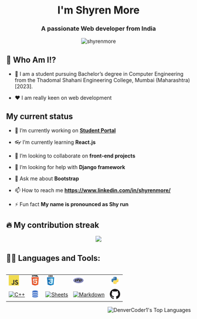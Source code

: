 <h1 align="center"> I'm Shyren More</h1>
<h3 align="center">A passionate Web developer from India</h3>

<p align="center"> <img src="https://komarev.com/ghpvc/?username=shyrenmore" alt="shyrenmore" /> </p>

## 🤔 Who Am I!?

- 🏫 I am a student pursuing Bachelor’s degree in Computer Engineering from the Thadomal Shahani Engineering College, Mumbai (Maharashtra) [2023].

- ♥️ I am really keen on web development

## My current status

- 🔭 I’m currently working on **[Student Portal](https://github.com/DevelopersLeague/StudentPortal)**

- 👓 I’m currently learning **React.js**

- 👯 I’m looking to collaborate on **front-end projects**

- 🤝 I’m looking for help with **Django framework**

- 💬 Ask me about **Bootstrap**

- 📫 How to reach me **https://www.linkedin.com/in/shyrenmore/**

- ⚡ Fun fact **My name is pronounced as Shy run**

## 🔥 My contribution streak

<p align="center">
  <a href="https://github.com/ShyrenMore/github-readme-streak-stats">
    <img src="https://github-readme-streak-stats.herokuapp.com/?user=ShyrenMore#version3"/>
  </a>
</p>

## 👨‍💻 Languages and Tools:

<table align="left">
    <tbody>
        <tr>
            <td><a href="#"><img alt="JavaScript" title="JavaScript" height="28px"
                        src="https://raw.githubusercontent.com/github/explore/80688e429a7d4ef2fca1e82350fe8e3517d3494d/topics/javascript/javascript.png" /></a>
            </td>
            <td><a href="#"><img alt="HTML5" title="HTML5" height="28px"
                        src="https://raw.githubusercontent.com/github/explore/80688e429a7d4ef2fca1e82350fe8e3517d3494d/topics/html/html.png" /></a>
            </td>
            <td><a href="#"><img alt="CSS3" title="CSS3" height="28px"
                        src="https://raw.githubusercontent.com/github/explore/80688e429a7d4ef2fca1e82350fe8e3517d3494d/topics/css/css.png" /></a>
            </td>
            <td><a href="#"><img alt="PHP" title="PHP" height="28px"
                        src="https://raw.githubusercontent.com/github/explore/80688e429a7d4ef2fca1e82350fe8e3517d3494d/topics/php/php.png" /></a>
            </td>
            <td><a href="#"><img alt="Python" title="Python" height="28px"
                        src="https://raw.githubusercontent.com/github/explore/80688e429a7d4ef2fca1e82350fe8e3517d3494d/topics/python/python.png" /></a>
            </td>
        </tr>
        <tr>
            <td><a href="#"><img alt="C++" title="C++" height="28px"
                        src="https://img.icons8.com/color/48/000000/c-plus-plus-logo.png" /></a></td>
            <td><a href="#"><img alt="SQL" title="SQL" height="28px"
                        src="https://raw.githubusercontent.com/github/explore/80688e429a7d4ef2fca1e82350fe8e3517d3494d/topics/sql/sql.png" /></a>
            </td>
            <td><a href="#"><img alt="Sheets" title="Sheets" height="28px"
                        src="https://img.icons8.com/color/48/000000/google-sheets.png" /></a></td>
            <td><a href="#"><img alt="Markdown" title="Markdown" height="28px"
                        src="https://img.icons8.com/ios-filled/50/000000/markdown.png" /></a></td>
            <td><a href="#"><img alt="GitHub" title="GitHub" height="28px"
                        src="https://raw.githubusercontent.com/github/explore/78df643247d429f6cc873026c0622819ad797942/topics/github/github.png" /></a>
            </td>
        </tr>
        </tbody>
</table>

<img align="right" alt="DenverCoder1's Top Languages" src="https://github-readme-stats.vercel.app/api/top-langs/?username=ShyrenMore&langs_count=10&layout=compact&theme=tokyonight" />

